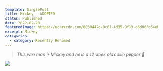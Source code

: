 ```yaml
---
template: SinglePost
title: Mickey - ADOPTED
status: Published
date: 2022-02-20
featuredImage: https://ucarecdn.com/8038447c-0c61-4d35-9f39-c6d06fc64ebf/-/crop/450x236/0,85/-/preview/
excerpt: Mickey
categories:
  - category: Recently Rehomed
---
```

> *This wee man is Mickey and he is a 12 week old collie pupper 🐶*

![](https://ucarecdn.com/1c792153-0221-432e-9619-b9a476ba5a4f/)